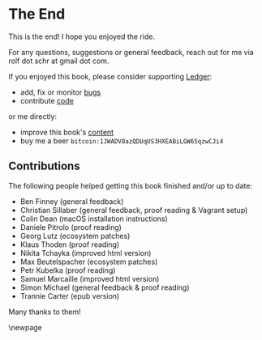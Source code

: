 
# The End #

This is the end!
I hope you enjoyed the ride.

For any questions, suggestions or general feedback, reach out for me via rolf dot schr at gmail dot com.

If you enjoyed this book, please consider supporting [Ledger](http://ledger-cli.org/contribute.html):

* add, fix or monitor [bugs](http://bugs.ledger-cli.org)
* contribute [code](https://github.com/ledger)

or me directly:

* improve this book's [content](https://github.com/rolfschr/GSWL-book)
* buy me a beer ``bitcoin:1JWADV8azQDUqUS3HXEABiLGW65qzwCJi4``

## Contributions ##

The following people helped getting this book finished and/or up to date:

* Ben Finney (general feedback)
* Christian Sillaber (general feedback, proof reading & Vagrant setup)
* Colin Dean (macOS installation instructions)
* Daniele Pitrolo (proof reading)
* Georg Lutz (ecosystem patches)
* Klaus Thoden (proof reading)
* Nikita Tchayka (improved html version)
* Max Beutelspacher (ecosystem patches)
* Petr Kubelka (proof reading)
* Samuel Marcaille (improved html version)
* Simon Michael (general feedback & proof reading)
* Trannie Carter (epub version)

Many thanks to them!

\newpage
